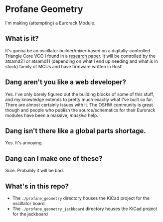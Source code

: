# Profane Geometry

I'm making (attempting) a Eurorack Module.

## What is it?

It's gonna be an oscillator builder/mixer based on a digitally-controlled Triangle Core VCO I found in a [research paper](https://www.researchgate.net/figure/Voltage-controlled-triangle-signal-generator-circuit_fig1_276412272).
It will be controlled by the atsamd21 or atsamd11 (depending on what I end up needing and what is in stock) family of MCUs and have firmware written in Rust!

## Dang aren't you like a web developer?

Yes. 
I've only barely figured out the building blocks of some of this stuff, and my knowledge extends to pretty much exactly what I've built so far.
There are almost certainly issues with it.
The OSHW community is great though and people who publish the source/schematics for their Eurorack modules have been a massive, _massive_ help.

## Dang isn't there like a global parts shortage.

Yes. 
It's annoying.

## Dang can I make one of these?

Sure.
Probably it will be bad.

## What's in this repo?

- The `./profane_geometry` directory houses the KiCad project for the oscillator board
- The `./profane_geometry_jackboard` directory houses the KiCad project for the jackboard
